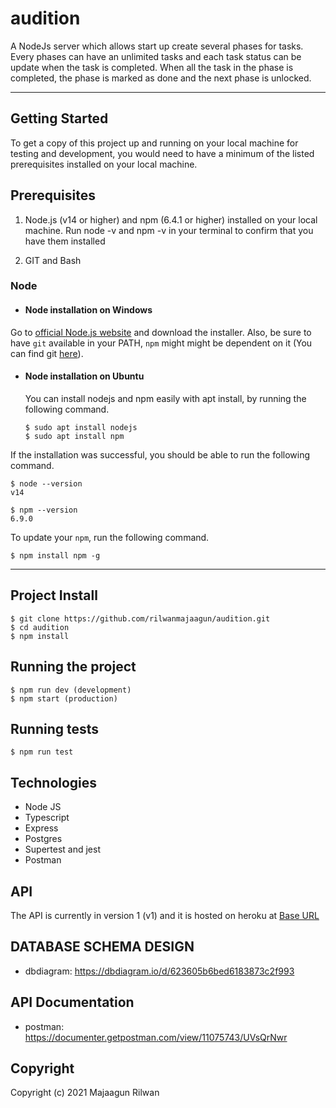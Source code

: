 # audition

A NodeJs server which allows start up create several phases for tasks. Every phases can have an unlimited  tasks and each task status can be update
when the task is completed. When all the task in the phase is completed, the phase is marked as done and the next phase is unlocked.



---

## Getting Started

To get a copy of this project up and running on your local machine for testing and development, you would need to have a minimum of the listed prerequisites installed on your local machine.

## Prerequisites

1. Node.js (v14 or higher) and npm (6.4.1 or higher) installed on your local machine. Run node -v and npm -v in your terminal to confirm that you have them installed

2. GIT and Bash

### Node
- #### Node installation on Windows

Go to [official Node.js website](https://nodejs.org/) and download the installer.
Also, be sure to have `git` available in your PATH, `npm` might might be dependent on it (You can find git [here](https://git-scm.com/)).

- #### Node installation on Ubuntu

  You can install nodejs and npm easily with apt install, by running the following command.

      $ sudo apt install nodejs
      $ sudo apt install npm

If the installation was successful, you should be able to run the following command.

    $ node --version
    v14

    $ npm --version
    6.9.0

To update your `npm`, run the following command.

    $ npm install npm -g

---

## Project Install

    $ git clone https://github.com/rilwanmajaagun/audition.git
    $ cd audition
    $ npm install


## Running the project

    $ npm run dev (development)
    $ npm start (production)
## Running tests

    $ npm run test

## Technologies

- Node JS
- Typescript
- Express
- Postgres
- Supertest and jest
- Postman

## API
The API is currently in version 1 (v1) and it is hosted on heroku at [Base URL](http://localhost:8000/api/v1/)

## DATABASE SCHEMA DESIGN
- dbdiagram: https://dbdiagram.io/d/623605b6bed6183873c2f993
## API Documentation
- postman: https://documenter.getpostman.com/view/11075743/UVsQrNwr

## Copyright

Copyright (c) 2021 Majaagun Rilwan

